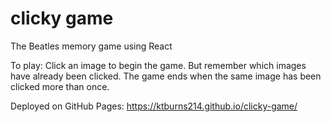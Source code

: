 # clicky game

The Beatles memory game using React

To play: Click an image to begin the game. But remember which images have already been clicked. The game ends when the same image has been clicked more than once.

Deployed on GitHub Pages: https://ktburns214.github.io/clicky-game/

